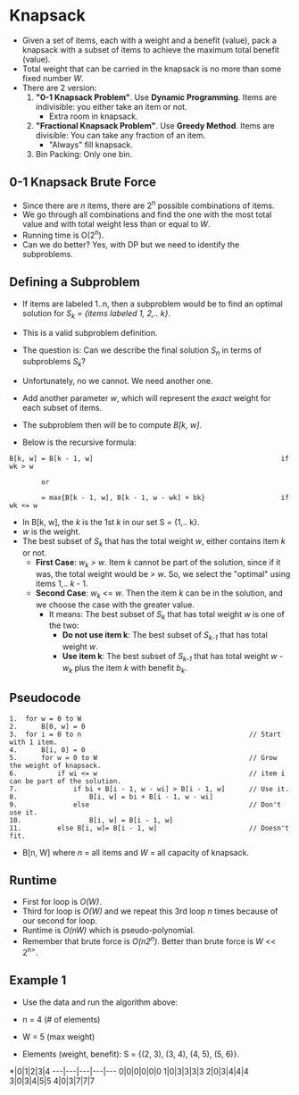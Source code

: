 # Knapsack

- Given a set of items, each with a weight and a benefit (value), pack a knapsack with a subset of items to achieve the maximum total benefit (value).
- Total weight that can be carried in the knapsack is no more than some fixed number *W*.
- There are 2 version:
    1. **"0-1 Knapsack Problem"**. Use **Dynamic Programming**. Items are indivisible: you either take an item or not.
        - Extra room in knapsack.
    2. **"Fractional Knapsack Problem"**. Use **Greedy Method**. Items are divisible: You can take any fraction of an item.
        - "Always" fill knapsack.
    3. Bin Packing: Only one bin.

## 0-1 Knapsack Brute Force
- Since there are *n* items, there are 2<sup>n</sup> possible combinations of items.
- We go through all combinations and find the one with the most total value and with total weight less than or equal to *W*.
- Running time is O(2<sup>n</sup>).
- Can we do better? Yes, with DP but we need to identify the subproblems.

## Defining a Subproblem
- If items are labeled 1..n, then a subproblem would be to find an optimal solution for *S<sub>k</sub> = \{items labeled 1, 2,.. k\}*.
- This is a valid subproblem definition.
- The question is: Can we describe the final solution *S<sub>n</sub>* in terms of subproblems *S<sub>k</sub>*?
- Unfortunately, no we cannot. We need another one.
- Add another parameter *w*, which will represent the *exact* weight for each subset of items.
- The subproblem then will be to compute *B\[k, w\]*.

- Below is the recursive formula:
```
B[k, w] = B[k - 1, w]                                               if wk > w

        or

        = max{B[k - 1, w], B[k - 1, w - wk] + bk}                   if wk <= w           
```

- In B\[k, w\], the *k* is the 1st *k* in our set S = \{1,.. k\}.
- *w* is the weight.
- The best subset of *S<sub>k</sub>* that has the total weight *w*, either contains item *k* or not.
    - **First Case**: *w<sub>k</sub>* > *w*. Item *k* cannot be part of the solution, since if it was, the total weight would be > *w*. So, we select the "optimal" using items 1,.. *k* - 1.
    - **Second Case**: *w<sub>k</sub>* <= *w*. Then the item *k* can be in the solution, and we choose the case with the greater value.
        - It means: The best subset of *S<sub>k</sub>* that has total weight *w* is one of the two:
            - **Do not use item k**: The best subset of *S<sub>k-1</sub>* that has total weight *w*.
            - **Use item k**: The best subset of *S<sub>k-1</sub>* that has total weight *w* - *w<sub>k</sub>* plus the item *k* with benefit *b<sub>k</sub>*.

## Pseudocode

```
1.  for w = 0 to W
2.      B[0, w] = 0
3.  for i = 0 to n                                          // Start with 1 item.
4.      B[i, 0] = 0
5.      for w = 0 to W                                      // Grow the weight of knapsack.
6.          if wi <= w                                      // item i can be part of the solution.
7.              if bi + B[i - 1, w - wi] > B[i - 1, w]      // Use it.
8.                  B[i, w] = bi + B[i - 1, w - wi]
9.              else                                        // Don't use it.
10.                 B[i, w] = B[i - 1, w]
11.         else B[i, w]= B[i - 1, w]                       // Doesn't fit.
```

- B\[n, W\] where *n* = all items and *W* = all capacity of knapsack.

## Runtime
- First for loop is *O(W)*.
- Third for loop is *O(W)* and we repeat this 3rd loop *n* times because of our second for loop.
- Runtime is *O(nW)* which is pseudo-polynomial.
- Remember that brute force is *O(n2<sup>n</sup>)*. Better than brute force is *W* << 2<sup>n></sup>.

## Example 1

- Use the data and run the algorithm above:

- n = 4 (# of elements)
- W = 5 (max weight)
- Elements (weight, benefit): S = \{(2, 3), (3, 4), (4, 5), (5, 6)\}.

*|0|1|2|3|4
---|---|---|---|---
0|0|0|0|0|0
1|0|3|3|3|3
2|0|3|4|4|4
3|0|3|4|5|5
4|0|3|7|7|7